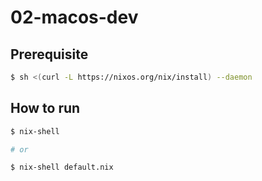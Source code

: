 # 02-macos-dev

## Prerequisite

```bash
$ sh <(curl -L https://nixos.org/nix/install) --daemon
```

## How to run

```bash
$ nix-shell

# or

$ nix-shell default.nix
```
